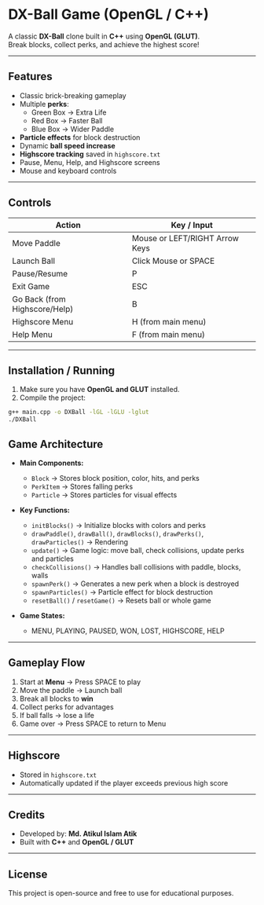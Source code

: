# DX-Ball Game (OpenGL / C++)

A classic **DX-Ball** clone built in **C++** using **OpenGL (GLUT)**.  
Break blocks, collect perks, and achieve the highest score!

---

## **Features**

- Classic brick-breaking gameplay
- Multiple **perks**:
  - Green Box → Extra Life
  - Red Box → Faster Ball
  - Blue Box → Wider Paddle
- **Particle effects** for block destruction
- Dynamic **ball speed increase**
- **Highscore tracking** saved in `highscore.txt`
- Pause, Menu, Help, and Highscore screens
- Mouse and keyboard controls

---

## **Controls**

| Action                        | Key / Input                    |
| ----------------------------- | ------------------------------ |
| Move Paddle                   | Mouse or LEFT/RIGHT Arrow Keys |
| Launch Ball                   | Click Mouse or SPACE           |
| Pause/Resume                  | P                              |
| Exit Game                     | ESC                            |
| Go Back (from Highscore/Help) | B                              |
| Highscore Menu                | H (from main menu)             |
| Help Menu                     | F (from main menu)             |

---

## **Installation / Running**

1. Make sure you have **OpenGL and GLUT** installed.
2. Compile the project:

```bash
g++ main.cpp -o DXBall -lGL -lGLU -lglut
./DXBall
```

## **Game Architecture**

- **Main Components:**

  - `Block` → Stores block position, color, hits, and perks
  - `PerkItem` → Stores falling perks
  - `Particle` → Stores particles for visual effects

- **Key Functions:**

  - `initBlocks()` → Initialize blocks with colors and perks
  - `drawPaddle()`, `drawBall()`, `drawBlocks()`, `drawPerks()`, `drawParticles()` → Rendering
  - `update()` → Game logic: move ball, check collisions, update perks and particles
  - `checkCollisions()` → Handles ball collisions with paddle, blocks, walls
  - `spawnPerk()` → Generates a new perk when a block is destroyed
  - `spawnParticles()` → Particle effect for block destruction
  - `resetBall()` / `resetGame()` → Resets ball or whole game

- **Game States:**

  - MENU, PLAYING, PAUSED, WON, LOST, HIGHSCORE, HELP

---

## **Gameplay Flow**

1. Start at **Menu** → Press SPACE to play
2. Move the paddle → Launch ball
3. Break all blocks to **win**
4. Collect perks for advantages
5. If ball falls → lose a life
6. Game over → Press SPACE to return to Menu

---

## **Highscore**

- Stored in `highscore.txt`
- Automatically updated if the player exceeds previous high score

---

## **Credits**

- Developed by: **Md. Atikul Islam Atik**
- Built with **C++** and **OpenGL / GLUT**

---

## **License**

This project is open-source and free to use for educational purposes.
